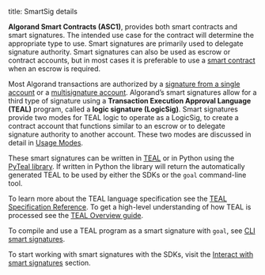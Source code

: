 title: SmartSig details

**Algorand Smart Contracts (ASC1)**, provides both smart contracts and smart signatures. The intended use case for the contract will determine the appropriate type to use. Smart signatures are primarily used to delegate signature authority. Smart signatures can also be used as escrow or contract accounts, but in most cases it is preferable to use a [smart contract](../apps/index.md) when an escrow is required.

Most Algorand transactions are authorized by a [signature from a single account](../../../transactions/signatures.md#single-signatures) or a [multisignature account](../../../transactions/signatures#multisignatures). Algorand’s smart signatures allow for a third type of signature using a **Transaction Execution Approval Language (TEAL)** program, called a **logic signature (LogicSig)**. Smart signatures provide two modes for TEAL logic to operate as a LogicSig, to create a contract account that functions similar to an escrow or to delegate signature authority to another account. These two modes are discussed in detail in [Usage Modes](./modes/).

These smart signatures can be written in [TEAL](../../avm/teal/index.md) or in Python using the [PyTeal library](../../pyteal/index.md). If written in Python the library will return the automatically generated TEAL to be used by either the SDKs or the `goal` command-line tool.  

To learn more about the TEAL language specification see the [TEAL Specification Reference](../../avm/teal/specification.md). To get a high-level understanding of how TEAL is processed see the [TEAL Overview guide](../../avm/teal).

To compile and use a TEAL program as a smart signature with `goal`, see [CLI smart signatures](walkthrough).

To start working with smart signatures with the SDKs, visit the [Interact with smart signatures](../frontend/smartsigs/) section.


